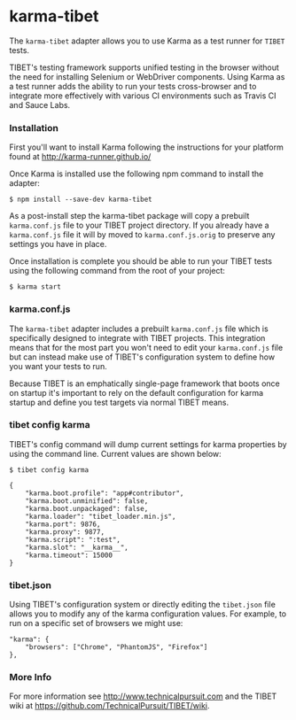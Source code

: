 # karma-tibet

The `karma-tibet` adapter allows you to use Karma as a test runner for `TIBET`
tests.

TIBET's testing framework supports unified testing in the browser without
the need for installing Selenium or WebDriver components. Using Karma as a
test runner adds the ability to run your tests cross-browser and to integrate
more effectively with various CI environments such as Travis CI and Sauce Labs.

### Installation

First you'll want to install Karma following the instructions for your platform
found at http://karma-runner.github.io/

Once Karma is installed use the following npm command to install the adapter:

```
$ npm install --save-dev karma-tibet
```

As a post-install step the karma-tibet package will copy a prebuilt
`karma.conf.js` file to your TIBET project directory. If you
already have a `karma.conf.js` file it will by moved to `karma.conf.js.orig` to
preserve any settings you have in place.

Once installation is complete you should be able to run your TIBET tests using
the following command from the root of your project:

```
$ karma start
```

### karma.conf.js

The `karma-tibet` adapter includes a prebuilt `karma.conf.js` file which is
specifically designed to integrate with TIBET projects. This integration means
that for the most part you won't need to edit your `karma.conf.js` file but can
instead make use of TIBET's configuration system to define how you want your
tests to run.

Because TIBET is an emphatically single-page framework that boots once on
startup it's important to rely on the default configuration for karma startup
and define you test targets via normal TIBET means.

### tibet config karma

TIBET's config command will dump current settings for karma properties by using
the command line. Current values are shown below:

```
$ tibet config karma

{
    "karma.boot.profile": "app#contributor",
    "karma.boot.unminified": false,
    "karma.boot.unpackaged": false,
    "karma.loader": "tibet_loader.min.js",
    "karma.port": 9876,
    "karma.proxy": 9877,
    "karma.script": ":test",
    "karma.slot": "__karma__",
    "karma.timeout": 15000
}
```

### tibet.json

Using TIBET's configuration system or directly editing the `tibet.json` file
allows you to modify any of the karma configuration values. For example, to run
on a specific set of browsers we might use:

```
"karma": {
    "browsers": ["Chrome", "PhantomJS", "Firefox"]
},
```

### More Info

For more information see http://www.technicalpursuit.com and the TIBET wiki at
https://github.com/TechnicalPursuit/TIBET/wiki.
